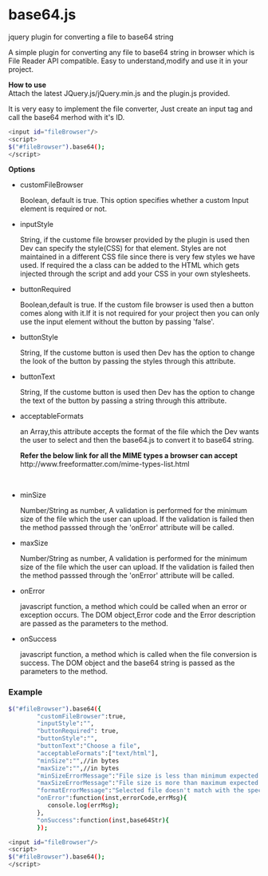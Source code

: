 # base64.js
jquery plugin for converting a file to base64 string

A simple plugin for converting any file to base64 string in browser which is File Reader API compatible.
Easy to understand,modify and use it in your project.

<b>How to use</b><br/>
Attach the latest JQuery.js/jQuery.min.js and the plugin.js provided.

It is very easy to implement the file converter, Just create an input tag and call the base64 merhod with it's ID.

```sh
<input id="fileBrowser"/>
<script>
$("#fileBrowser").base64();
</script>
```

<b>Options</b><br/>
<ul>
<li>customFileBrowser</li>
<p>Boolean, default is true. This option specifies whether a custom Input element is required or not.
<br/></p>
<li>inputStyle</li>
<p>String, if the custome file browser provided by the plugin is used then Dev can specify the style(CSS) for that element.
Styles are not maintained in a different CSS file since there is very few styles we have used. If required the a class can be added to the HTML which gets injected through the script and add your CSS in your own stylesheets.
<br/></p>
<li>buttonRequired</li>
<p>Boolean,default is true. If the custom file browser is used then a button comes along with it.If it is not required for your project then you can only use the input element without the button by passing 'false'.
<br/></p>
<li>buttonStyle</li>
<p>String, If the custome button is used then Dev has the option to change the look of the button by passing the styles through this attribute.<br/></p>
<li>buttonText</li>
<p>String, If the custome button is used then Dev has the option to change the text of the button by passing a string through this attribute.<br/></p>
<li>acceptableFormats</li>
<p>an Array,this attribute accepts the format of the file which the Dev wants the user to select and then the base64.js to convert it to base64 string.<br/></p>
<b>Refer the below link for all the MIME types a browser can accept</b><br/>
<a>http://www.freeformatter.com/mime-types-list.html</a>
<p><br/></p>
<li>minSize</li>
<p>Number/String as number, A validation is performed for the minimum size of the file which the user can upload. If the validation is failed then the method passsed through the 'onError' attribute will be called.<br/></p>
<li>maxSize</li>
<p>Number/String as number, A validation is performed for the minimum size of the file which the user can upload. If the validation is failed then the method passsed through the 'onError' attribute will be called.<br/></p>
<li>onError</li>
<p>javascript function, a method which could be called when an error or exception occurs. The DOM object,Error code and the Error description are passed as the parameters to the method.<br/></p>
<li>onSuccess</li>
<p>javascript function, a method which is called when the file conversion is success. The DOM object and the base64 string is passed as the parameters to the method.<br/></p>
</ul>
<h3>Example</h3>

```sh
$("#fileBrowser").base64({
 		"customFileBrowser":true,
 		"inputStyle":"",
 		"buttonRequired": true,
 		"buttonStyle":"",
 		"buttonText":"Choose a file",
 		"acceptableFormats":["text/html"],
 		"minSize":"",//in bytes
 		"maxSize":"",//in bytes
 		"minSizeErrorMessage":"File size is less than minimum expected size.",
 		"maxSizeErrorMessage":"File size is more than maximum expected size.",
 		"formatErrorMessage":"Selected file doesn't match with the specified formats.",
 		"onError":function(inst,errorCode,errMsg){
           console.log(errMsg);
 		},
 		"onSuccess":function(inst,base64Str){
 		});
```

```sh
<input id="fileBrowser"/>
<script>
$("#fileBrowser").base64();
</script>
```
